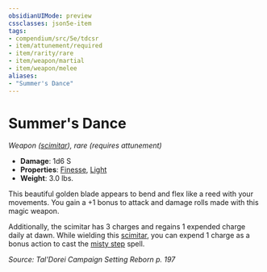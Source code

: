 ```yaml
---
obsidianUIMode: preview
cssclasses: json5e-item
tags:
- compendium/src/5e/tdcsr
- item/attunement/required
- item/rarity/rare
- item/weapon/martial
- item/weapon/melee
aliases: 
- "Summer's Dance"
---
```

# Summer's Dance
*Weapon ([scimitar](2-Mechanics/CLI/items/scimitar.md)), rare (requires attunement)*  

- **Damage**: 1d6 S
- **Properties**: [Finesse](2-Mechanics/CLI/rules/item-properties.md#Finesse), [Light](2-Mechanics/CLI/rules/item-properties.md#Light)
- **Weight**: 3.0 lbs.

This beautiful golden blade appears to bend and flex like a reed with your movements. You gain a +1 bonus to attack and damage rolls made with this magic weapon.

Additionally, the scimitar has 3 charges and regains 1 expended charge daily at dawn. While wielding this [scimitar](2-Mechanics/CLI/items/scimitar.md), you can expend 1 charge as a bonus action to cast the [misty step](2-Mechanics/CLI/spells/misty-step.md) spell.

*Source: Tal'Dorei Campaign Setting Reborn p. 197*